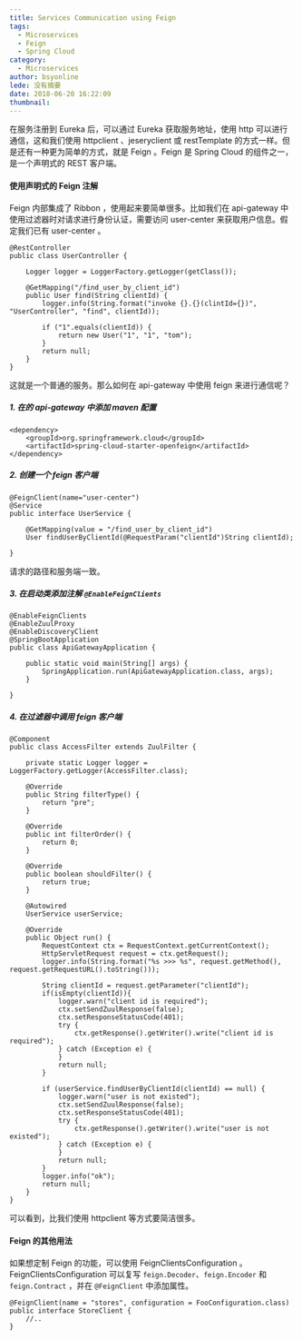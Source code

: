 ```yaml
---
title: Services Communication using Feign
tags:
  - Microservices
  - Feign
  - Spring Cloud
category:
  - Microservices
author: bsyonline
lede: 没有摘要
date: 2018-06-20 16:22:09
thumbnail:
---
```


在服务注册到 Eureka 后，可以通过 Eureka 获取服务地址，使用 http 可以进行通信，这和我们使用 httpclient 、jeseryclient 或 restTemplate 的方式一样。但是还有一种更为简单的方式，就是 Feign 。Feign 是 Spring Cloud 的组件之一，是一个声明式的 REST 客户端。

#### **使用声明式的 Feign 注解**
Feign 内部集成了 Ribbon ，使用起来要简单很多。比如我们在 api-gateway 中使用过滤器时对请求进行身份认证，需要访问 user-center 来获取用户信息。假定我们已有 user-center 。
```
@RestController
public class UserController {
    
    Logger logger = LoggerFactory.getLogger(getClass());
    
    @GetMapping("/find_user_by_client_id")
    public User find(String clientId) {
        logger.info(String.format("invoke {}.{}(clintId={})", "UserController", "find", clientId));
        
        if ("1".equals(clientId)) {
            return new User("1", "1", "tom");
        }
        return null;
    }
}
```
这就是一个普通的服务。那么如何在 api-gateway 中使用 feign 来进行通信呢？
##### 1. 在的 api-gateway 中添加 maven 配置
```
<dependency>
    <groupId>org.springframework.cloud</groupId>
    <artifactId>spring-cloud-starter-openfeign</artifactId>
</dependency>
```

##### 2. 创建一个 feign 客户端
```
@FeignClient(name="user-center")
@Service
public interface UserService {

    @GetMapping(value = "/find_user_by_client_id")
    User findUserByClientId(@RequestParam("clientId")String clientId);

}
```
请求的路径和服务端一致。

##### 3. 在启动类添加注解 ```@EnableFeignClients```
```
@EnableFeignClients
@EnableZuulProxy
@EnableDiscoveryClient
@SpringBootApplication
public class ApiGatewayApplication {

    public static void main(String[] args) {
        SpringApplication.run(ApiGatewayApplication.class, args);
    }

}
```
##### 4. 在过滤器中调用 feign 客户端
```
@Component
public class AccessFilter extends ZuulFilter {

    private static Logger logger = LoggerFactory.getLogger(AccessFilter.class);

    @Override
    public String filterType() {
        return "pre";
    }

    @Override
    public int filterOrder() {
        return 0;
    }

    @Override
    public boolean shouldFilter() {
        return true;
    }

    @Autowired
    UserService userService;

    @Override
    public Object run() {
        RequestContext ctx = RequestContext.getCurrentContext();
        HttpServletRequest request = ctx.getRequest();
        logger.info(String.format("%s >>> %s", request.getMethod(), request.getRequestURL().toString()));

        String clientId = request.getParameter("clientId");
        if(isEmpty(clientId)){
            logger.warn("client id is required");
            ctx.setSendZuulResponse(false);
            ctx.setResponseStatusCode(401);
            try {
                ctx.getResponse().getWriter().write("client id is required");
            } catch (Exception e) {
            }
            return null;
        }
        
        if (userService.findUserByClientId(clientId) == null) {
            logger.warn("user is not existed");
            ctx.setSendZuulResponse(false);
            ctx.setResponseStatusCode(401);
            try {
                ctx.getResponse().getWriter().write("user is not existed");
            } catch (Exception e) {
            }
            return null;
        }
        logger.info("ok");
        return null;
    }
}
```
可以看到，比我们使用 httpclient 等方式要简洁很多。

#### **Feign 的其他用法**
如果想定制 Feign 的功能，可以使用 FeignClientsConfiguration 。FeignClientsConfiguration 可以复写 ```feign.Decoder```、```feign.Encoder``` 和 ```feign.Contract``` ，并在 ```@FeignClient``` 中添加属性。
```
@FeignClient(name = "stores", configuration = FooConfiguration.class)
public interface StoreClient {
    //..
}
```